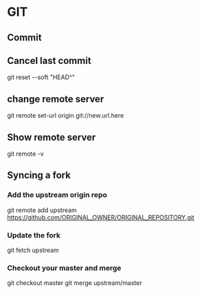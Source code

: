# GIT

## Commit
## Cancel last commit
git reset --soft "HEAD^"

## change remote server
git remote set-url origin git://new.url.here

## Show remote server
git remote -v

## Syncing a fork

### Add the upstream origin repo
git remote add upstream https://github.com/ORIGINAL_OWNER/ORIGINAL_REPOSITORY.git

### Update the fork
git fetch upstream

### Checkout your master and merge
git checkout master
git merge upstream/master